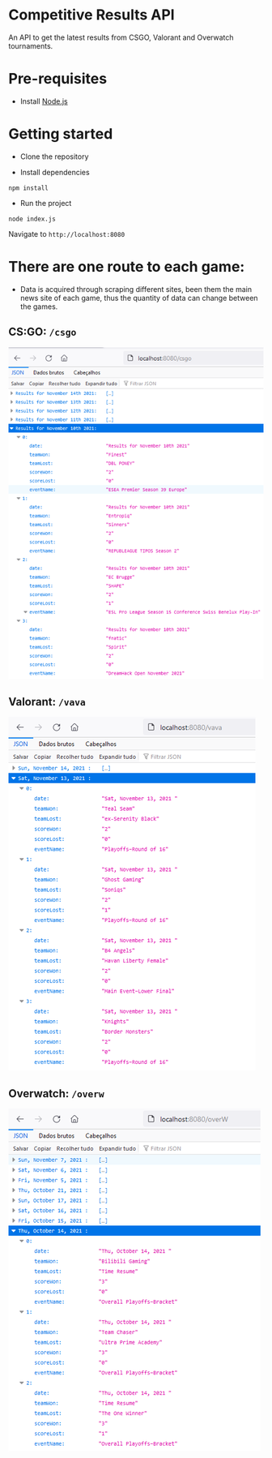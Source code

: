 # Competitive Results API
An API to get the latest results from CSGO, Valorant and Overwatch tournaments. 

# Pre-requisites
- Install [Node.js](https://nodejs.org/en/)

# Getting started
- Clone the repository

- Install dependencies
```
npm install
```
- Run the project
```
node index.js
```
  Navigate to `http://localhost:8080`

# There are one route to each game:
- Data is acquired through scraping different sites, been them the main news site of each game, thus the quantity of data can change between the games.

## CS:GO: `/csgo`
![](images/csgo.png)

## Valorant: `/vava`
![](images/vava.png)

## Overwatch: `/overw`
![](images/overw.png)

